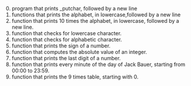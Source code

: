 0. program that prints _putchar, followed by a new line
1. functions that prints the alphabet, in lowercase,followed by a new line
2. function that prints 10 times the alphabet, in lowercase, followed by a new line.
3. function that checks for lowercase character.
4. function that checks for alphabetic character.
5. function that prints the sign of a number.
6. function that computes the absolute value of an integer.
7. function that prints the last digit of a number.
8. function that prints every minute of the day of Jack Bauer, starting from 00:00 to 23:59.
9. function that prints the 9 times table, starting with 0.
